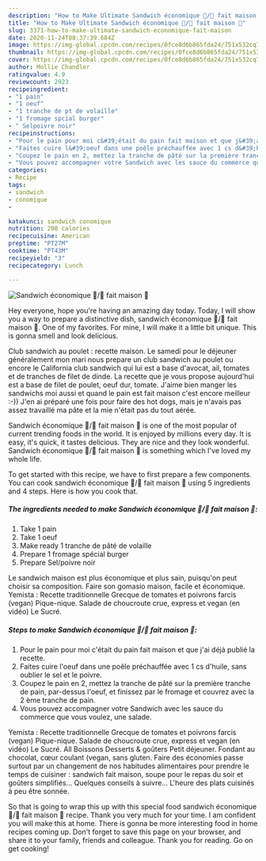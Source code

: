 ```yaml
---
description: "How to Make Ultimate Sandwich économique 💯/💯 fait maison 🍔"
title: "How to Make Ultimate Sandwich économique 💯/💯 fait maison 🍔"
slug: 3371-how-to-make-ultimate-sandwich-economique-fait-maison
date: 2020-11-24T08:37:39.684Z
image: https://img-global.cpcdn.com/recipes/0fce8d6b865fda24/751x532cq70/sandwich-economique-💯💯-fait-maison-🍔-photo-principale-de-la-recette.jpg
thumbnail: https://img-global.cpcdn.com/recipes/0fce8d6b865fda24/751x532cq70/sandwich-economique-💯💯-fait-maison-🍔-photo-principale-de-la-recette.jpg
cover: https://img-global.cpcdn.com/recipes/0fce8d6b865fda24/751x532cq70/sandwich-economique-💯💯-fait-maison-🍔-photo-principale-de-la-recette.jpg
author: Mollie Chandler
ratingvalue: 4.9
reviewcount: 2923
recipeingredient:
- "1 pain"
- "1 oeuf"
- "1 tranche de pt de volaille"
- "1 fromage spcial burger"
- " Selpoivre noir"
recipeinstructions:
- "Pour le pain pour moi c&#39;était du pain fait maison et que j&#39;ai déjà publié la recette."
- "Faites cuire l&#39;oeuf dans une poêle préchauffée avec 1 cs d&#39;huile, sans oublier le sel et le poivre."
- "Coupez le pain en 2, mettez la tranche de pâté sur la première tranche de pain, par-dessus l&#39;oeuf, et finissez par le fromage et couvrez avec la 2 ème tranche de pain."
- "Vous pouvez accompagner votre Sandwich avec les sauce du commerce que vous voulez, une salade."
categories:
- Recipe
tags:
- sandwich
- conomique
- 

katakunci: sandwich conomique  
nutrition: 208 calories
recipecuisine: American
preptime: "PT27M"
cooktime: "PT43M"
recipeyield: "3"
recipecategory: Lunch

---
```



![Sandwich économique 💯/💯 fait maison 🍔](https://img-global.cpcdn.com/recipes/0fce8d6b865fda24/751x532cq70/sandwich-economique-💯💯-fait-maison-🍔-photo-principale-de-la-recette.jpg)

Hey everyone, hope you're having an amazing day today. Today, I will show you a way to prepare a distinctive dish, sandwich économique 💯/💯 fait maison 🍔. One of my favorites. For mine, I will make it a little bit unique. This is gonna smell and look delicious.

Club sandwich au poulet : recette maison. Le samedi pour le déjeuner généralement mon mari nous prepare un club sandwich au poulet ou encore le California club sandwich qui lui est a base d&#39;avocat, ail, tomates et de tranches de filet de dinde. La recette que je vous propose aujourd&#39;hui est a base de filet de poulet, oeuf dur, tomate. J&#39;aime bien manger les sandwichs moi aussi et quand le pain est fait maison c&#39;est encore meilleur :-)) J&#39;en ai préparé une fois pour faire des hot dogs, mais je n&#39;avais pas assez travaillé ma pâte et la mie n&#39;était pas du tout aérée.

Sandwich économique 💯/💯 fait maison 🍔 is one of the most popular of current trending foods in the world. It is enjoyed by millions every day. It is easy, it's quick, it tastes delicious. They are nice and they look wonderful. Sandwich économique 💯/💯 fait maison 🍔 is something which I've loved my whole life.


To get started with this recipe, we have to first prepare a few components. You can cook sandwich économique 💯/💯 fait maison 🍔 using 5 ingredients and 4 steps. Here is how you cook that.

<!--inarticleads1-->

##### The ingredients needed to make Sandwich économique 💯/💯 fait maison 🍔:

1. Take 1 pain
1. Take 1 oeuf
1. Make ready 1 tranche de pâté de volaille
1. Prepare 1 fromage spécial burger
1. Prepare  Sel/poivre noir


Le sandwich maison est plus économique et plus sain, puisqu&#39;on peut choisir sa composition. Faire son gomasio maison, facile et économique. Yemista : Recette traditionnelle Grecque de tomates et poivrons farcis (vegan) Pique-nique. Salade de choucroute crue, express et vegan (en vidéo) Le Sucré. 

<!--inarticleads2-->

##### Steps to make Sandwich économique 💯/💯 fait maison 🍔:

1. Pour le pain pour moi c&#39;était du pain fait maison et que j&#39;ai déjà publié la recette.
1. Faites cuire l&#39;oeuf dans une poêle préchauffée avec 1 cs d&#39;huile, sans oublier le sel et le poivre.
1. Coupez le pain en 2, mettez la tranche de pâté sur la première tranche de pain, par-dessus l&#39;oeuf, et finissez par le fromage et couvrez avec la 2 ème tranche de pain.
1. Vous pouvez accompagner votre Sandwich avec les sauce du commerce que vous voulez, une salade.


Yemista : Recette traditionnelle Grecque de tomates et poivrons farcis (vegan) Pique-nique. Salade de choucroute crue, express et vegan (en vidéo) Le Sucré. All Boissons Desserts &amp; goûters Petit déjeuner. Fondant au chocolat, cœur coulant (vegan, sans gluten. Faire des économies passe surtout par un changement de nos habitudes alimentaires pour prendre le temps de cuisiner : sandwich fait maison, soupe pour le repas du soir et goûters simplifiés… Quelques conseils à suivre… L&#39;heure des plats cuisinés à peu être sonnée. 

So that is going to wrap this up with this special food sandwich économique 💯/💯 fait maison 🍔 recipe. Thank you very much for your time. I am confident you will make this at home. There is gonna be more interesting food in home recipes coming up. Don't forget to save this page on your browser, and share it to your family, friends and colleague. Thank you for reading. Go on get cooking!
